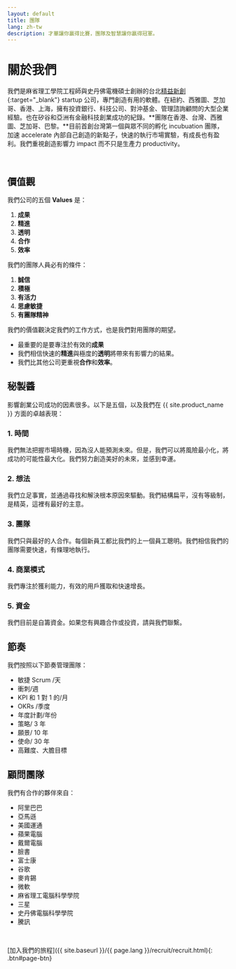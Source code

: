 ```yaml
---
layout: default
title: 團隊
lang: zh-tw
description: 才華讓你贏得比賽，團隊及智慧讓你贏得冠軍。
---
```


# 關於我們

我們是麻省理工學院工程師與史丹佛電機碩士創辦的台北[精益新創](https://zh.wikipedia.org/wiki/%E7%B2%BE%E7%9B%8A%E5%88%9B%E4%B8%9A '精益創業定義'){:target="\_blank"} startup 公司，專門創造有用的軟體。在紐約、西雅圖、芝加哥、香港、上海，擁有投資銀行、科技公司、對沖基金、管理諮詢顧問的大型企業經驗。也在矽谷和亞洲有金融科技創業成功的紀錄。**團隊在香港、台灣、西雅圖、芝加哥、巴黎。**目前首創台灣第一個與眾不同的孵化 incubuation 團隊，加速 accelerate 內部自己創造的新點子，快速的執行市場實驗，有成長也有盈利。我們重視創造影響力 impact 而不只是生產力 productivity。

<br>

## 價值觀

我們公司的五個 **Values** 是：

1. **成果**
1. **精進**
1. **透明**
1. **合作**
1. **效率**

我們的團隊人員必有的條件：

1. **誠信**
1. **積極**
1. **有活力**
1. **思慮敏捷**
1. **有團隊精神**

我們的價值觀決定我們的工作方式，也是我們對用團隊的期望。

- 最重要的是要專注於有效的**成果**
- 我們相信快速的**精進**與極度的**透明**將帶來有影響力的結果。
- 我們比其他公司更重視**合作**和**效率**。

## 秘製醬

影響創業公司成功的因素很多。以下是五個，以及我們在 {{ site.product_name }} 方面的卓越表現：

### 1. 時間

我們無法把握市場時機，因為沒人能預測未來。但是，我們可以將風險最小化，將成功的可能性最大化。我們努力創造美好的未來，並感到幸運。

### 2. 想法

我們立足事實，並通過尋找和解決根本原因來驅動。我們結構扁平，沒有等級制，是精英，這裡有最好的主意。

### 3. 團隊

我們只與最好的人合作。每個新員工都比我們的上一個員工聰明。我們相信我們的團隊需要快速，有條理地執行。

### 4. 商業模式

我們專注於獲利能力，有效的用戶獲取和快速增長。

### 5. 資金

我們目前是自籌資金。如果您有興趣合作或投資，請與我們聯繫。

## 節奏

我們按照以下節奏管理團隊：

- 敏捷 Scrum /天
- 衝刺/週
- KPI 和 1 對 1 的/月
- OKRs /季度
- 年度計劃/年份
- 策略/ 3 年
- 願景/ 10 年
- 使命/ 30 年
- 高難度、大膽目標

## 顧問團隊

我們有合作的夥伴來自：

- 阿里巴巴
- 亞馬遜
- 美國運通
- 蘋果電腦
- 戴爾電腦
- 臉書
- 富士康
- 谷歌
- 麥肯錫
- 微軟
- 麻省理工電腦科學學院
- 三星
- 史丹佛電腦科學學院
- 騰訊

<br>

[加入我們的旅程]({{ site.baseurl }}/{{ page.lang }}/recruit/recruit.html){: .btn#page-btn}

<br>
